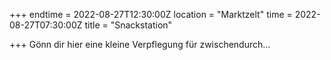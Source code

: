 +++
endtime = 2022-08-27T12:30:00Z
location = "Marktzelt"
time = 2022-08-27T07:30:00Z
title = "Snackstation"

+++
Gönn dir hier eine kleine Verpflegung für zwischendurch...